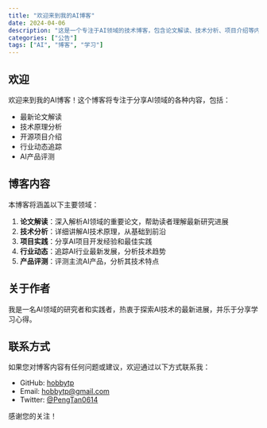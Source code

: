 ```yaml
---
title: "欢迎来到我的AI博客"
date: 2024-04-06
description: "这是一个专注于AI领域的技术博客，包含论文解读、技术分析、项目介绍等内容"
categories: ["公告"]
tags: ["AI", "博客", "学习"]
---
```


## 欢迎

欢迎来到我的AI博客！这个博客将专注于分享AI领域的各种内容，包括：

- 最新论文解读
- 技术原理分析
- 开源项目介绍
- 行业动态追踪
- AI产品评测

## 博客内容

本博客将涵盖以下主要领域：

1. **论文解读**：深入解析AI领域的重要论文，帮助读者理解最新研究进展
2. **技术分析**：详细讲解AI技术原理，从基础到前沿
3. **项目实践**：分享AI项目开发经验和最佳实践
4. **行业动态**：追踪AI行业最新发展，分析技术趋势
5. **产品评测**：评测主流AI产品，分析其技术特点

## 关于作者

我是一名AI领域的研究者和实践者，热衷于探索AI技术的最新进展，并乐于分享学习心得。

## 联系方式

如果您对博客内容有任何问题或建议，欢迎通过以下方式联系我：

- GitHub: [hobbytp](https://github.com/hobbytp)
- Email: <hobbytp@gmail.com>
- Twitter: [@PengTan0614](https://x.com/PengTan0614)

感谢您的关注！
